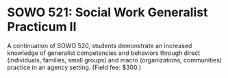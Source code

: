 # SOWO 521: Social Work Generalist Practicum II

A continuation of SOWO 520, students demonstrate an increased knowledge of generalist competencies and behaviors through direct (individuals, families, small groups) and macro (organizations, communities) practice in an agency setting. (Field fee: $300.)